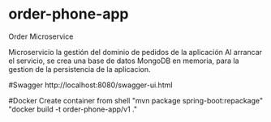 # order-phone-app
Order Microservice

Microservicio la gestión del dominio de pedidos de la aplicación
Al arrancar el servicio, se crea una base de datos MongoDB en memoria, 
para la gestion de la persistencia de la aplicacion.

#Swagger
http://localhost:8080/swagger-ui.html

#Docker
Create container from shell 
	"mvn package spring-boot:repackage"
	"docker build -t order-phone-app/v1 ."